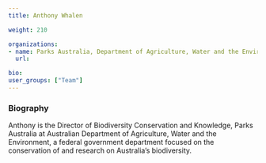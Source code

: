 ```yaml
---
title: Anthony Whalen

weight: 210

organizations:
- name: Parks Australia, Department of Agriculture, Water and the Environment
  url:

bio:
user_groups: ["Team"]
---
```


### Biography

Anthony is the Director of Biodiversity Conservation and Knowledge, Parks Australia at Australian Department of Agriculture, Water and the Environment, a federal government department focused on the conservation of and research on Australia’s biodiversity.
